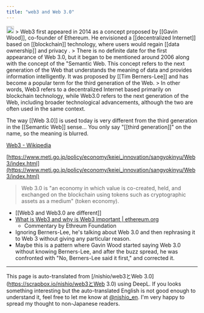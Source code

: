 ```yaml
---
title: "web3 and Web 3.0"
---
```


<img src='https://scrapbox.io/api/pages/nishio-en/gpt/icon' alt='gpt.icon' height="19.5"/>
> Web3 first appeared in 2014 as a concept proposed by [[Gavin Wood]], co-founder of Ethereum. He envisioned a [[decentralized Internet]] based on [[blockchain]] technology, where users would regain [[data ownership]] and privacy .
> There is no definite date for the first appearance of Web 3.0, but it began to be mentioned around 2006 along with the concept of the "Semantic Web. This concept refers to the next generation of the Web that understands the meaning of data and provides information intelligently. It was proposed by [[Tim Berners-Lee]] and has become a popular term for the third generation of the Web.
> In other words, Web3 refers to a decentralized Internet based primarily on blockchain technology, while Web3.0 refers to the next generation of the Web, including broader technological advancements, although the two are often used in the same context.

The way [[Web 3.0]] is used today is very different from the third generation in the [[Semantic Web]] sense...
You only say "[[third generation]]" on the name, so the meaning is blurred.

[Web3 - Wikipedia](https://ja.wikipedia.org/wiki/Web3)

[https://www.meti.go.jp/policy/economy/keiei_innovation/sangyokinyu/Web3/index.html](https://www.meti.go.jp/policy/economy/keiei_innovation/sangyokinyu/Web3/index.html)
> Web 3.0 is "an economy in which value is co-created, held, and exchanged on the blockchain using tokens such as cryptographic assets as a medium" (token economy).



- [[Web3 and Web3.0 are different]]
- [What is Web3 and why is Web3 important | ethereum.org](https://ethereum.org/ja/web3/)
    - Commentary by Ethreum Foundation
- Ignoring Berners-Lee, he's talking about Web 3.0 and then rephrasing it to Web 3 without giving any particular reason.
- Maybe this is a pattern where Gavin Wood started saying Web 3.0 without knowing Berners-Lee, and after the buzz spread, he was confronted with "No, Berners-Lee said it first," and corrected it.

---
This page is auto-translated from [/nishio/web3とWeb 3.0](https://scrapbox.io/nishio/web3とWeb 3.0) using DeepL. If you looks something interesting but the auto-translated English is not good enough to understand it, feel free to let me know at [@nishio_en](https://twitter.com/nishio_en). I'm very happy to spread my thought to non-Japanese readers.